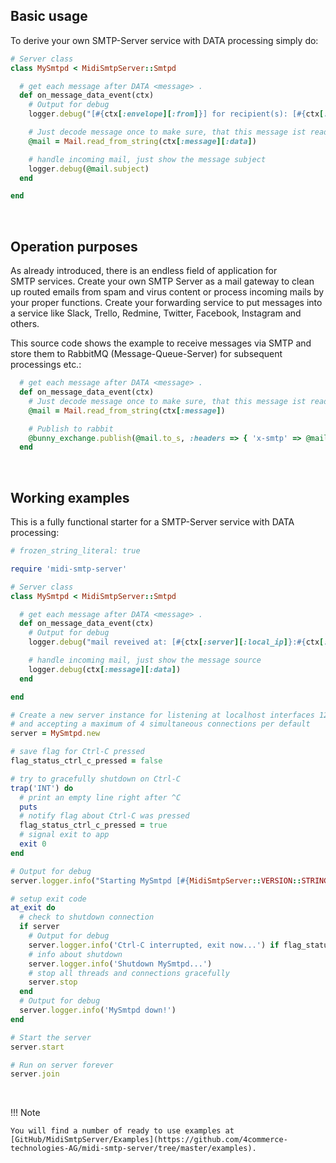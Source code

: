<h2>Basic usage</h2>

To derive your own SMTP-Server service with DATA processing simply do:

```rb
# Server class
class MySmtpd < MidiSmtpServer::Smtpd

  # get each message after DATA <message> .
  def on_message_data_event(ctx)
    # Output for debug
    logger.debug("[#{ctx[:envelope][:from]}] for recipient(s): [#{ctx[:envelope][:to]}]...")

    # Just decode message once to make sure, that this message ist readable
    @mail = Mail.read_from_string(ctx[:message][:data])

    # handle incoming mail, just show the message subject
    logger.debug(@mail.subject)
  end

end
```

<br>

<h2>Operation purposes</h2>

As already introduced, there is an endless field of application for SMTP&nbsp;services. Create your own SMTP&nbsp;Server as a mail&nbsp;gateway to clean up routed emails from spam and virus content or process incoming mails by your proper functions. Create your forwarding service to put messages into a service like Slack, Trello, Redmine, Twitter, Facebook, Instagram and others.

This source code shows the example to receive messages via SMTP and store them to RabbitMQ (Message-Queue-Server) for subsequent processings etc.:

```rb
  # get each message after DATA <message> .
  def on_message_data_event(ctx)
    # Just decode message once to make sure, that this message ist readable
    @mail = Mail.read_from_string(ctx[:message])

    # Publish to rabbit
    @bunny_exchange.publish(@mail.to_s, :headers => { 'x-smtp' => @mail.header.to_s }, :routing_key => "to_queue")
  end
```

<br>

<h2>Working examples</h2>

This is a fully functional starter for a SMTP-Server service with DATA processing:

```rb
# frozen_string_literal: true

require 'midi-smtp-server'

# Server class
class MySmtpd < MidiSmtpServer::Smtpd

  # get each message after DATA <message> .
  def on_message_data_event(ctx)
    # Output for debug
    logger.debug("mail reveived at: [#{ctx[:server][:local_ip]}:#{ctx[:server][:local_port]}] from: [#{ctx[:envelope][:from]}] for recipient(s): [#{ctx[:envelope][:to]}]...")

    # handle incoming mail, just show the message source
    logger.debug(ctx[:message][:data])
  end

end

# Create a new server instance for listening at localhost interfaces 127.0.0.1:2525
# and accepting a maximum of 4 simultaneous connections per default
server = MySmtpd.new

# save flag for Ctrl-C pressed
flag_status_ctrl_c_pressed = false

# try to gracefully shutdown on Ctrl-C
trap('INT') do
  # print an empty line right after ^C
  puts
  # notify flag about Ctrl-C was pressed
  flag_status_ctrl_c_pressed = true
  # signal exit to app
  exit 0
end

# Output for debug
server.logger.info("Starting MySmtpd [#{MidiSmtpServer::VERSION::STRING}|#{MidiSmtpServer::VERSION::DATE}] (Basic usage) ...")

# setup exit code
at_exit do
  # check to shutdown connection
  if server
    # Output for debug
    server.logger.info('Ctrl-C interrupted, exit now...') if flag_status_ctrl_c_pressed
    # info about shutdown
    server.logger.info('Shutdown MySmtpd...')
    # stop all threads and connections gracefully
    server.stop
  end
  # Output for debug
  server.logger.info('MySmtpd down!')
end

# Start the server
server.start

# Run on server forever
server.join
```

<br>

!!! Note

    You will find a number of ready to use examples at [GitHub/MidiSmtpServer/Examples](https://github.com/4commerce-technologies-AG/midi-smtp-server/tree/master/examples).

<br>
